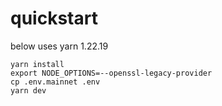 # quickstart


below uses yarn 1.22.19

```
yarn install
export NODE_OPTIONS=--openssl-legacy-provider
cp .env.mainnet .env
yarn dev
```

